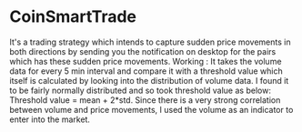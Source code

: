 # CoinSmartTrade
It's a trading strategy which intends to capture sudden price movements in both directions by sending you the notification on desktop for the pairs which has these sudden price movements.
Working : It takes the volume data for every 5 min interval and compare it with a threshold value which itself is calculated by looking into the distribution of volume data. I found it to be fairly normally distributed and so took threshold value as below:
 Threshold value = mean + 2*std.
 Since there is a very strong correlation between volume and price movements, I used the volume as an indicator to enter into the market.

